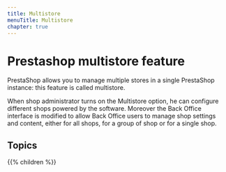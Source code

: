 ```yaml
---
title: Multistore
menuTitle: Multistore
chapter: true
---
```


# Prestashop multistore feature

PrestaShop allows you to manage multiple stores in a single PrestaShop instance: this feature is called multistore.

When shop administrator turns on the Multistore option, he can configure different shops powered by the software.
Moreover the Back Office interface is modified to allow Back Office users to manage shop settings and content, either for all shops, for a group of shop or for a single shop.

## Topics

{{% children %}}
